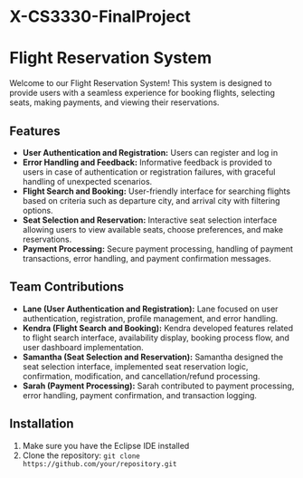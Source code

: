 # X-CS3330-FinalProject

# Flight Reservation System

Welcome to our Flight Reservation System! This system is designed to provide users with a seamless experience for booking flights, selecting seats, making payments, and viewing their reservations.

## Features

- **User Authentication and Registration:** Users can register and log in
- **Error Handling and Feedback:** Informative feedback is provided to users in case of authentication or registration failures, with graceful handling of unexpected scenarios.
- **Flight Search and Booking:** User-friendly interface for searching flights based on criteria such as departure city, and arrival city with filtering options.
- **Seat Selection and Reservation:** Interactive seat selection interface allowing users to view available seats, choose preferences, and make reservations.
- **Payment Processing:** Secure payment processing, handling of payment transactions, error handling, and payment confirmation messages.

## Team Contributions

- **Lane (User Authentication and Registration):** Lane focused on user authentication, registration, profile management, and error handling.
- **Kendra (Flight Search and Booking):** Kendra developed features related to flight search interface, availability display, booking process flow, and user dashboard implementation.
- **Samantha (Seat Selection and Reservation):** Samantha designed the seat selection interface, implemented seat reservation logic, confirmation, modification, and cancellation/refund processing.
- **Sarah (Payment Processing):** Sarah contributed to payment processing, error handling, payment confirmation, and transaction logging.

## Installation

1. Make sure you have the Eclipse IDE installed
2. Clone the repository: `git clone https://github.com/your/repository.git`
